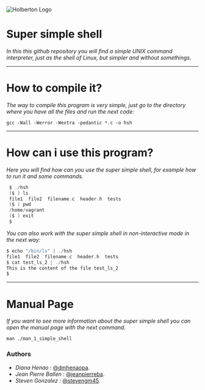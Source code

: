 ![Holberton Logo](https://www.holbertonschool.com/holberton-logo.png)

# Super simple shell

_In this this github repository you will find a simple UNIX command interpreter, just as the shell of Linux, but simpler and without somethings_.

---

# How to compile it?

_The way to compile this program is very simple, just go to the directory where you have all the files and run the next code:_

```
gcc -Wall -Werror -Wextra -pedantic *.c -o hsh
```

---

# How can i use this program?

_Here you will find how can you use the super simple shell, for example how to run it and some commands._

```c
 $ ./hsh
 ($ ) ls
 file1  file2  filename.c  header.h  tests
 ($ ) pwd
 /home/vagrant
 ($ ) exit
 $
```

_You can also work with the super simple shell in non-interactive mode in the next way:_

```c
$ echo "/bin/ls" | ./hsh
file1  file2  filename.c  header.h  tests
$ cat test_ls_2 | ./hsh
This is the content of the file test_ls_2
$
```

---

# Manual Page

_If you want to see more information about the super simple shell you can open the manual page with the next command._

```
man ./man_1_simple_shell
```

### Authors

- *Diana Henao* : [@dmhenaopa](https://github.com/dmhenaopa).
- *Jean Pierre Ballen* : [@jeanpierreba](https://github.com/jeanpierreba).
- *Steven Gonzalez* : [@stevengm45](https://github.com/stevengm45).

